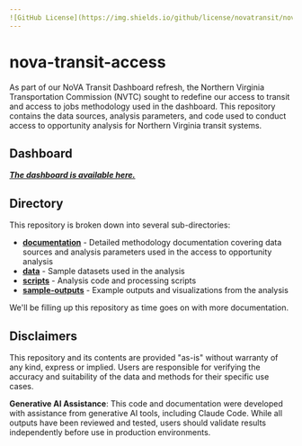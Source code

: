 ```yaml
---
![GitHub License](https://img.shields.io/github/license/novatransit/nova-transit-access)
---
```

# nova-transit-access

As part of our NoVA Transit Dashboard refresh, the Northern Virginia Transportation Commission (NVTC) sought to redefine our access to transit and access to jobs methodology used in the dashboard. This repository contains the data sources, analysis parameters, and code used to conduct access to opportunity analysis for Northern Virginia transit systems.

## Dashboard

***[The dashboard is available here.](https://nvtc.maps.arcgis.com/apps/dashboards/3bda02cf9d8e4a39ae666dca202d8446)***

## Directory

This repository is broken down into several sub-directories:

* **[documentation](/documentation/)** - Detailed methodology documentation covering data sources and analysis parameters used in the access to opportunity analysis
* **[data](/data/)** - Sample datasets used in the analysis
* **[scripts](/scripts/)** - Analysis code and processing scripts
* **[sample-outputs](/sample-outputs/)** - Example outputs and visualizations from the analysis

We'll be filling up this repository as time goes on with more documentation.

## Disclaimers

This repository and its contents are provided "as-is" without warranty of any kind, express or implied. Users are responsible for verifying the accuracy and suitability of the data and methods for their specific use cases.

**Generative AI Assistance**: This code and documentation were developed with assistance from generative AI tools, including Claude Code. While all outputs have been reviewed and tested, users should validate results independently before use in production environments.

